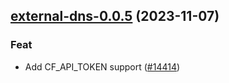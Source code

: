 

## [external-dns-0.0.5](https://github.com/truecharts/charts/compare/external-dns-0.0.4...external-dns-0.0.5) (2023-11-07)

### Feat

- Add CF_API_TOKEN support ([#14414](https://github.com/truecharts/charts/issues/14414))
  
  
